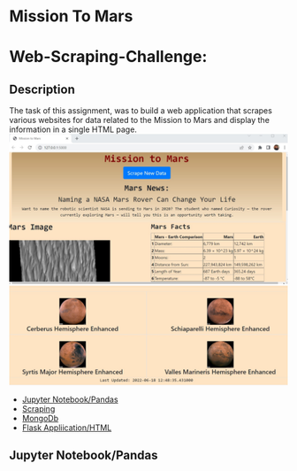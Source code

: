 # Mission To Mars
<h1>Web-Scraping-Challenge:</h1>


## Description
The task of this assignment, was to build a web application that scrapes various websites for data related to the Mission to Mars and display the information in a single HTML page.
![image](https://github.com/hanniecodes/web-scraping-challenge/blob/main/Mission_to_Mars/images/Scraping%20webpage.jpg?raw=true)  
![image](https://github.com/hanniecodes/web-scraping-challenge/blob/main/Mission_to_Mars/images/scraping_hemispheres%20.jpg?raw=true)  


- [Jupyter Notebook/Pandas](#JupyterNotebook/Pandas)
- [Scraping](#Scraping)
- [MongoDb](#MongoDb)
- [Flask Appliication/HTML](#FlaskAppliication/HTML)

## Jupyter Notebook/Pandas
